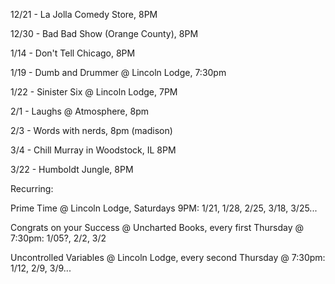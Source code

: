12/21 - La Jolla Comedy Store, 8PM 

12/30 - Bad Bad Show (Orange County), 8PM

1/14 - Don't Tell Chicago, 8PM

1/19 - Dumb and Drummer @ Lincoln Lodge, 7:30pm

1/22 - Sinister Six @ Lincoln Lodge,  7PM

2/1 - Laughs @ Atmosphere, 8pm

2/3 - Words with nerds, 8pm (madison)

3/4 - Chill Murray in Woodstock, IL 8PM

3/22 - Humboldt Jungle, 8PM

Recurring:

Prime Time @ Lincoln Lodge, Saturdays 9PM: 1/21, 1/28, 2/25, 3/18, 3/25...

Congrats on your Success @ Uncharted Books, every first Thursday @ 7:30pm: 1/05?, 2/2, 3/2

Uncontrolled Variables @ Lincoln Lodge, every second Thursday @ 7:30pm: 1/12, 2/9, 3/9...



